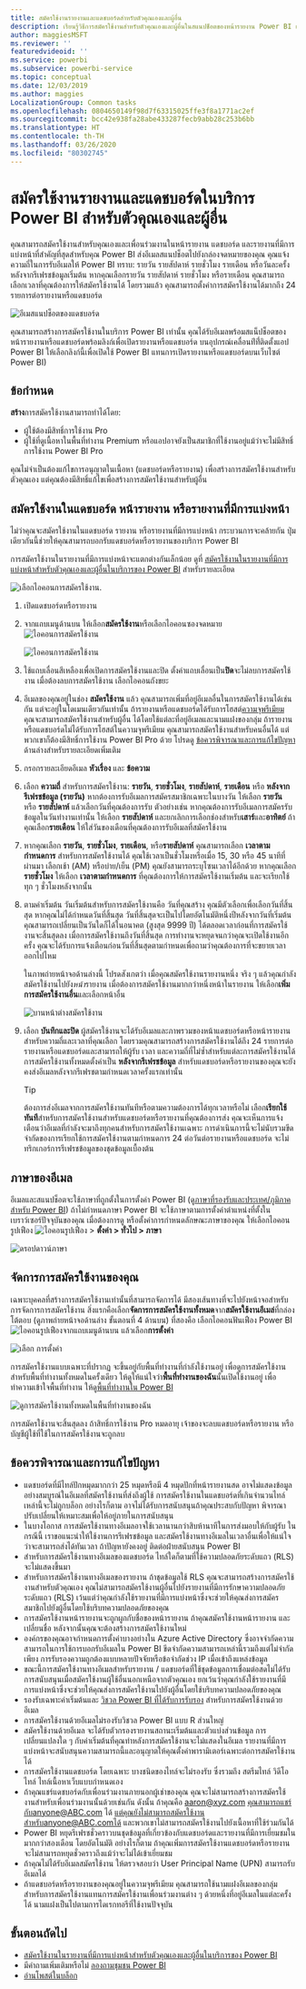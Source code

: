 ```yaml
---
title: สมัครใช้งานรายงานและแดชบอร์ดสำหรับตัวคุณเองและผู้อื่น
description: เรียนรู้วิธีการสมัครใช้งานสำหรับตัวคุณเองและผู้อื่นในสแนปช็อตของหน้ารายงาน Power BI แดชบอร์ด หรือรายงานที่มีการแบ่งหน้า
author: maggiesMSFT
ms.reviewer: ''
featuredvideoid: ''
ms.service: powerbi
ms.subservice: powerbi-service
ms.topic: conceptual
ms.date: 12/03/2019
ms.author: maggies
LocalizationGroup: Common tasks
ms.openlocfilehash: 0804650149f98d7f63315025ffe3f8a1771ac2ef
ms.sourcegitcommit: bcc42e938fa28abe433287fecb9abb28c253b6bb
ms.translationtype: HT
ms.contentlocale: th-TH
ms.lasthandoff: 03/26/2020
ms.locfileid: "80302745"
---
```

# <a name="subscribe-yourself-and-others-to-reports-and-dashboards-in-the-power-bi-service"></a>สมัครใช้งานรายงานและแดชบอร์ดในบริการ Power BI สำหรับตัวคุณเองและผู้อื่น

คุณสามารถสมัครใช้งานสำหรับคุณเองและเพื่อนร่วมงานในหน้ารายงาน แดชบอร์ด และรายงานที่มีการแบ่งหน้าที่สำคัญที่สุดสำหรับคุณ Power BI ส่งอีเมลสแนปช็อตไปยังกล่องจดหมายของคุณ คุณแจ้งความถี่ในการรับอีเมลให้ Power BI ทราบ: รายวัน รายสัปดาห์  รายชั่วโมง รายเดือน หรือวันละครั้งหลังจากรีเฟรชข้อมูลเริ่มต้น  หากคุณเลือกรายวัน รายสัปดาห์ รายชั่วโมง หรือรายเดือน คุณสามารถเลือกเวลาที่คุณต้องการให้สมัครใช้งานได้  โดยรวมแล้ว คุณสามารถตั้งค่าการสมัครใช้งานได้มากถึง 24 รายการต่อรายงานหรือแดชบอร์ด

![อีเมสแนปช็อตของแดชบอร์ด](media/service-report-subscribe/power-bi-dashboard-email-new.jpg) 

คุณสามารถสร้างการสมัครใช้งานในบริการ Power BI เท่านั้น คุณได้รับอีเมลพร้อมสแน็ปช็อตของหน้ารายงานหรือแดชบอร์ดพร้อมลิงก์เพื่อเปิดรายงานหรือแดชบอร์ด บนอุปกรณ์เคลื่อนท่ีที่่ติดตั้งแอป Power BI ให้เลือกลิงก์นี้เพื่อเปิดใช้ Power BI แทนการเปิดรายงานหรือแดชบอร์ดบนเว็บไซต์ Power BI)

## <a name="requirements"></a>ข้อกำหนด

**สร้าง**การสมัครใช้งานสามารถทำได้โดย:

- ผู้ใช้ต้องมีสิทธิ์การใช้งาน Pro
- ผู้ใช้ที่ดูเนื้อหาในพื้นที่ทำงาน Premium หรือแอปอาจยังเป็นสมาชิกที่ใช้งานอยู่แม้ว่าจะไม่มีสิทธิ์การใช้งาน Power BI Pro

คุณไม่จำเป็นต้องแก้ไขการอนุญาตในเนื้อหา (แดชบอร์ดหรือรายงาน) เพื่อสร้างการสมัครใช้งานสำหรับตัวคุณเอง แต่คุณต้องมีสิทธิ์แก้ไขเพื่อสร้างการสมัครใช้งานสำหรับผู้อื่น 

## <a name="subscribe-to-a-dashboard-report-page-or-paginated-report"></a>สมัครใช้งานในแดชบอร์ด หน้ารายงาน หรือรายงานที่มีการแบ่งหน้า

ไม่ว่าคุณจะสมัครใช้งานในแดชบอร์ด รายงาน หรือรายงานที่มีการแบ่งหน้า กระบวนการจะคล้ายกัน ปุ่มเดียวกันนี้ช่วยให้คุณสามารถบอกรับแดชบอร์ดหรือรายงานของบริการ Power BI

การสมัครใช้งานในรายงานที่มีการแบ่งหน้าจะแตกต่างกันเล็กน้อย ดูที่ [สมัครใช้งานในรายงานที่มีการแบ่งหน้าสำหรับตัวคุณเองและผู้อื่นในบริการของ Power BI](consumer/paginated-reports-subscriptions.md) สำหรับรายละเอียด
 
![เลือกไอคอนการสมัครใช้งาน](media/service-report-subscribe/power-bi-subscribe-orientation.png).

1. เปิดแดชบอร์ดหรือรายงาน
2. จากแถบเมนูด้านบน ให้เลือก**สมัครใช้งาน**หรือเลือกไอคอนซองจดหมาย![ไอคอนการสมัครใช้งาน](media/service-report-subscribe/power-bi-icon-envelope.png)
   
   ![ไอคอนการสมัครใช้งาน](media/service-report-subscribe/power-bi-subscribe-icon.png)

3. ใช้แถบเลื่อนสีเหลืองเพื่อเปิดการสมัครใช้งานและปิด  ตั้งค่าแถบเลื่อนเป็น**ปิด**จะไม่ลบการสมัครใช้งาน เมื่อต้องลบการสมัครใช้งาน เลือกไอคอนถังขยะ

4. อีเมลของคุณอยู่ในช่อง  **สมัครใช้งาน** แล้ว คุณสามารถเพิ่มที่อยู่อีเมลอื่นในการสมัครใช้งานได้เช่นกัน แต่จะอยู่ในโดเมนเดียวกันเท่านั้น ถ้ารายงานหรือแดชบอร์ดได้รับการโฮสต์[ความจุพรีเมียม](service-premium-what-is.md) คุณจะสามารถสมัครใช้งานสำหรับผู้อื่น ได้โดยใช้แต่ละที่อยู่อีเมลและนามแฝงของกลุ่ม ถ้ารายงานหรือแดชบอร์ดไม่ได้รับการโฮสต์ในความจุพรีเมียม คุณสามารถสมัครใช้งานสำหรับคนอื่นได้ แต่พวกเขาก็ต้องมีสิทธิ์การใช้งาน Power BI Pro ด้วย โปรดดู [ข้อควรพิจารณาและการแก้ไขปัญหา](#considerations-and-troubleshooting) ด้านล่างสำหรับรายละเอียดเพิ่มเติม 

5. กรอกรายละเอียดอีเมล **หัวเรื่อง** และ **ข้อความ** 

5. เลือก **ความถี่** สำหรับการสมัครใช้งาน: **รายวัน**, **รายชั่วโมง**, **รายสัปดาห์**, **รายเดือน** หรือ **หลังจากรีเฟรชข้อมูล (รายวัน)**  หากต้องการรับอีเมลการสมัครสมาชิกเฉพาะในบางวัน ให้เลือก **รายวัน** หรือ **รายสัปดาห์** แล้วเลือกวันที่คุณต้องการรับ  ตัวอย่างเช่น หากคุณต้องการรับอีเมลการสมัครรับข้อมูลในวันทำงานเท่านั้น ให้เลือก **รายสัปดาห์** และยกเลิกการเลือกช่องสำหรับ**เสาร์**และ**อาทิตย์**  ถ้าคุณเลือก**รายเดือน** ให้ใส่วันของเดือนที่คุณต้องการรับอีเมลที่สมัครใช้งาน  

6. หากคุณเลือก **รายวัน**, **รายชั่วโมง**, **รายเดือน**, หรือ**รายสัปดาห์** คุณสามารถเลือก **เวลาตามกำหนดการ** สำหรับการสมัครใช้งานได้  คุณใช้เวลาเป็นชั่วโมงหรือเมื่อ 15, 30 หรือ 45 นาทีที่ผ่านมา  เลือกเช้า (AM) หรือบ่าย/เย็น (PM) คุณยังสามารถระบุโซนเวลาได้อีกด้วย  หากคุณเลือก **รายชั่วโมง** ให้เลือก **เวลาตามกำหนดการ** ที่คุณต้องการให้การสมัครใช้งานเริ่มต้น และจะเรียกใช้ทุก ๆ ชั่วโมงหลังจากนั้น

7. ตามค่าเริ่มต้น วันเริ่มต้นสำหรับการสมัครใช้งานคือ วันที่คุณสร้าง คุณมีตัวเลือกเพื่อเลือกวันที่สิ้นสุด หากคุณไม่ได้กำหนดวันที่สิ้นสุด วันที่สิ้นสุดจะเป็นไปโดยอัตโนมัติหนึ่งปีหลังจากวันที่เริ่มต้น คุณสามารถเปลี่ยนเป็นวันใดก็ได้ในอนาคต (สูงสุด 9999 ปี) ได้ตลอดเวลาก่อนที่การสมัครใช้งานจะสิ้นสุดลง เมื่อการสมัครใช้งานถึงวันที่สิ้นสุด การทำงานจะหยุดจนกว่าคุณจะเปิดใช้งานอีกครั้ง คุณจะได้รับการแจ้งเตือนก่อนวันที่สิ้นสุดตามกำหนดเพื่อถามว่าคุณต้องการที่จะขยายเวลาออกไปไหม    

    ในภาพถ่ายหน้าจอด้านล่างนี้ โปรดสังเกตว่า เมื่อคุณสมัครใช้งานรายงานหนึ่ง จริง ๆ แล้วคุณกำลังสมัครใช้งานไปยัง*หน้า*รายงาน  เมื่อต้องการสมัครใช้งานมากกว่าหนึ่งหน้าในรายงาน ให้เลือก**เพิ่มการสมัครใช้งานอื่น**และเลือกหน้าอื่น 
      
   ![บานหน้าต่างสมัครใช้งาน](media/service-report-subscribe/power-bi-subscribe-pane.png)  

7. เลือก **บันทึกและปิด** ผู้สมัครใช้งานจะได้รับอีเมลและภาพรวมของหน้าแดชบอร์ดหรือหน้ารายงานสำหรับความถี่และเวลาที่คุณเลือก โดยรวมคุณสามารถสร้างการสมัครใช้งานได้ถึง 24 รายการต่อรายงานหรือแดชบอร์ดและสามารถให้ผู้รับ เวลา และความถี่ที่ไม่ซ้ำสำหรับแต่ละการสมัครใช้งานได้  การสมัครใช้งานทั้งหมดตั้งค่าเป็น **หลังจากรีเฟรชข้อมูล** สำหรับแดชบอร์ดหรือรายงานของคุณจะยังคงส่งอีเมลหลังจากรีเฟรชตามกำหนดเวลาครั้งแรกเท่านั้น   
      
   > [!TIP]
   > ต้องการส่งอีเมลจากการสมัครใช้งานทันทีหรือตามความต้องการได้ทุกเวลาหรือไม่ เลือก**เรียกใช้ทันที**สำหรับการสมัครใช้งานสำหรับแดชบอร์ดหรือรายงานที่คุณต้องการส่ง คุณจะเห็นการแจ้งเตือนว่าอีเมลที่กำลังจะมาถึงทุกคนสำหรับการสมัครใช้งานเฉพาะ  การดำเนินการนี้จะไม่นับรวมขีดจำกัดของการเรียกใช้การสมัครใช้งานตามกำหนดการ 24 ต่อวันต่อรายงานหรือแดชบอร์ด จะไม่ทริกเกอร์การรีเฟรชข้อมูลของชุดข้อมูลเบื้องต้น 
   > 
   > 
   
## <a name="email-languages"></a>ภาษาของอีเมล

อีเมลและสแนปช็อตจะใช้ภาษาที่ถูกตั้งในการตั้งค่า Power BI (ดู[ภาษาที่รองรับและประเทศ/ภูมิภาคสำหรับ Power BI](supported-languages-countries-regions.md)) ถ้าไม่กำหนดภาษา Power BI จะใช้ภาษาตามการตั้งค่าตำแหน่งที่ตั้งในเบราว์เซอร์ปัจจุบันของคุณ เมื่อต้องการดู หรือตั้งค่าการกำหนดลักษณะภาษาของคุณ ให้เลือกไอคอนรูปเฟือง ![ไอคอนรูปเฟือง](media/service-report-subscribe/power-bi-settings-icon.png) >  **ตั้งค่า > ทั่วไป > ภาษา** 

![ดรอปดาวน์ภาษา](media/service-report-subscribe/power-bi-language.png)

## <a name="manage-your-subscriptions"></a>จัดการการสมัครใช้งานของคุณ
เฉพาะบุคคลที่สร้างการสมัครใช้งานเท่านั้นที่สามารถจัดการได้  มีสองเส้นทางที่จะไปยังหน้าจอสำหรับการจัดการการสมัครใช้งาน  สิ่งแรกคือเลือก**จัดการการสมัครใช้งานทั้งหมด**จาก**สมัครใช้งานอีเมล่**ที่กล่องโต้ตอบ (ดูภาพถ่ายหน้าจอด้านล่าง ขั้นตอนที่ 4 ด้านบน) ที่สองคือ เลือกไอคอนฟันเฟือง Power BI![ไอคอนรูปเฟือง](media/service-report-subscribe/power-bi-settings-icon.png)จากแถบเมนูด้านบน แล้วเลือก**การตั้งค่า**

![เลือก การตั้งค่า](media/service-report-subscribe/power-bi-subscribe-settings.png)

การสมัครใช้งานแบบเฉพาะที่ปรากฏ จะขึ้นอยู่กับพื้นที่ทำงานที่กำลังใช้งานอยู่  เพื่อดูการสมัครใช้งานสำหรับพื้นที่ทำงานทั้งหมดในครั้งเดียว ให้ดูให้แน่ใจว่า**พื้นที่ทำงานของฉัน**นั้นเปิดใช้งานอยู่ เพื่อทำความเข้าใจพื้นที่ทำงาน ให้ดู[พื้นที่ทำงานใน Power BI](service-create-workspaces.md)

![ดูการสมัครใช้งานทั้งหมดในพื้นที่ทำงานของฉัน](media/service-report-subscribe/power-bi-subscriptions.png)

การสมัครใช้งานจะสิ้นสุดลง ถ้าสิทธิ์การใช้งาน Pro หมดอายุ เจ้าของจะลบแดชบอร์ดหรือรายงาน หรือบัญชีผู้ใช้ที่ใช้ในการสมัครใช้งานจะถูกลบ

## <a name="considerations-and-troubleshooting"></a>ข้อควรพิจารณาและการแก้ไขปัญหา

* แดชบอร์ดที่มีไทล์ปักหมุดมากกว่า 25 หมุดหรือมี 4 หมุดปักที่หน้ารายงานสด อาจไม่แสดงข้อมูลอย่างสมบูรณ์ในอีเมลที่สมัครใช้งานที่ส่งถึงผู้ใช้  การสมัครใช้งานในแดชบอร์ดที่เกินจำนวนไทล์เหล่านี้จะไม่ถูกบล็อก อย่างไรก็ตาม อาจไม่ได้รับการสนับสนุนถ้าคุณประสบกับปัญหา พิจารณาปรับเปลี่ยนให้เหมาะสมเพื่อให้อยู่ภายในการสนับสนุน
* ในบางโอกาส การสมัครใช้งานทางอีเมลอาจใช้เวลานานกว่าสิบห้านาทีในการส่งมอบให้กับผู้รับ ในกรณีนี้ เราขอแนะนำให้ใช้งานการรีเฟรชข้อมูล และสมัครใช้งานทางอีเมลในเวลาอื่นเพื่อให้แน่ใจว่าจะสามารถส่งได้ทันเวลา ถ้าปัญหายังคงอยู่ ติดต่อฝ่ายสนับสนุน Power BI
* สำหรับการสมัครใช้งานทางอีเมลของแดชบอร์ด ไทล์ใดก็ตามที่ใช้ความปลอดภัยระดับแถว (RLS) จะไม่แสดงขึ้นมา  
* สำหรับการสมัครใช้งานทางอีเมลของรายงาน ถ้าชุดข้อมูลใช้ RLS คุณจะสามารถสร้างการสมัครใช้งานสำหรับตัวคุณเอง คุณไม่สามารถสมัครใช้งานผู้อื่นไปยังรายงานที่มีการรักษาความปลอดภัยระดับแถว (RLS) เว้นแต่ว่าคุณกำลังใช้รายงานที่มีการแบ่งหน้าซึ่งจะช่วยให้คุณส่งการสมัครสมาชิกไปยังผู้อื่นโดยใช้บริบทความปลอดภัยของคุณ 
* การสมัครใช้งานหน้ารายงานจะถูกผูกกับชื่อของหน้ารายงาน ถ้าคุณสมัครใช้งานหน้ารายงาน และเปลี่ยนชื่อ หลังจากนั้นคุณจะต้องสร้างการสมัครใช้งานใหม่
* องค์กรของคุณอาจกำหนดการตั้งค่าบางอย่างใน Azure Active Directory ซึ่งอาจจำกัดความสามารถในการใช้การบอกรับอีเมลใน Power BI  ขีดจำกัดความสามารถเหล่านี้รวมถึงแต่ไม่จำกัดเพียง การรับรองความถูกต้องแบบหลายปัจจัยหรือข้อจำกัดช่วง IP เมื่อเข้าถึงแหล่งข้อมูล
* ขณะนี้การสมัครใช้งานทางอีเมลสำหรับรายงาน / แดชบอร์ดที่ใช้ชุดข้อมูลการเชื่อมต่อสดไม่ได้รับการสนับสนุนเมื่อสมัครใช้งานผู้ใช้อื่นนอกเหนือจากตัวคุณเอง ยกเว้นว่าคุณกำลังใช้รายงานที่มีการแบ่งหน้าซึ่งจะช่วยให้คุณส่งการสมัครใช้งานไปยังผู้อื่นโดยใช้บริบทความปลอดภัยของคุณ
* รองรับเฉพาะค่าเริ่มต้นและ [วิชวล Power BI ที่ได้รับการรับรอง](developer/visuals/power-bi-custom-visuals.md) สำหรับการสมัครใช้งานด้วยอีเมล  
* การสมัครใช้งานด้วยอีเมลไม่รองรับวิชวล Power BI แบบ R ส่วนใหญ่  
* สมัครใช้งานด้วยอีเมล จะได้รับตัวกรองรายงานสถานะเริ่มต้นและตัวแบ่งส่วนข้อมูล การเปลี่ยนแปลงใด ๆ กับค่าเริ่มต้นที่คุณทำหลังการสมัครใช้งานจะไม่แสดงในอีเมล  รายงานที่มีการแบ่งหน้าจะสนับสนุนความสามารถนี้และอนุญาตให้คุณตั้งค่าพารามิเตอร์เฉพาะต่อการสมัครใช้งานได้
* การสมัครใช้งานแดชบอร์ด โดยเฉพาะ บางชนิดของไทล์จะไม่รองรับ  ซึ่งรวมถึง สตรีมไทล์ วิดีโอไทล์ ไทล์เนื้อหาเว็บแบบกำหนดเอง     
* ถ้าคุณแชร์แดชบอร์ดกับเพื่อนร่วมงานภายนอกผู้เช่าของคุณ คุณจะไม่สามารถสร้างการสมัครใช้งานสำหรับเพื่อนร่วมงานนั้นด้วยเช่นกัน ดังนั้น ถ้าคุณคือ aaron@xyz.com คุณสามารถแชร์กับanyone@ABC.com ได้ แต่คุณยังไม่สามารถสมัครใช้งานสำหรับanyone@ABC.comได้ และพวกเขาไม่สามารถสมัครใช้งานไปยังเนื้อหาที่ใช้ร่วมกันได้      
* Power BI หยุดรีเฟรชชั่วคราวบนชุดข้อมูลที่เกี่ยวข้องกับแดชบอร์ดและรายงานที่มีการเยี่ยมชมในมากกว่าสองเดือน โดยอัตโนมัติ  อย่างไรก็ตาม ถ้าคุณเพิ่มการสมัครใช้งานแดชบอร์ดหรือรายงาน จะไม่สามารถหยุดชั่วคราวถึงแม้ว่าจะไม่ได้เข้าเยี่ยมชม    
* ถ้าคุณไม่ได้รับอีเมลสมัครใช้งาน ให้ตรวจสอบว่า User Principal Name (UPN) สามารถรับอีเมลได้ 
* ถ้าแดชบอร์ดหรือรายงานของคุณอยู่ในความจุพรีเมียม คุณสามารถใช้นามแฝงอีเมลของกลุ่มสำหรับการสมัครใช้งานแทนการสมัครใช้งานเพื่อนร่วมงานต่าง ๆ ด้วยหนึ่งที่อยู่อีเมลในแต่ละครั้งได้ นามแฝงเป็นไปตามการไดเรกทอรีที่ใช้งานปัจจุบัน 

## <a name="next-steps"></a>ขั้นตอนถัดไป

- [สมัครใช้งานในรายงานที่มีการแบ่งหน้าสำหรับตัวคุณเองและผู้อื่นในบริการของ Power BI](consumer/paginated-reports-subscriptions.md)
- มีคำถามเพิ่มเติมหรือไม่ [ลองถามชุมชน Power BI](https://community.powerbi.com/)    
- [อ่านโพสต์ในบล็อก](https://powerbi.microsoft.com/blog/introducing-dashboard-email-subscriptions-a-360-degree-view-of-your-business-in-your-inbox-every-day/)
